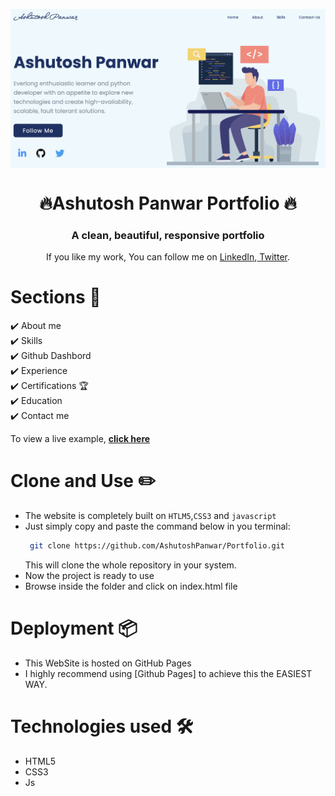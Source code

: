 <p align="center"> 
    <img src="img/thumbnail.png" align="center" ></img>
</p>

<h1 align="center"> 🔥Ashutosh Panwar Portfolio 🔥 </h1> 
<h3 align="center"> A clean, beautiful, responsive portfolio</h3>

<p align="center">If you like my work, You can follow me on <a href="https://www.linkedin.com/in/ashutosh-panwar1100/">LinkedIn</a>,<a href="https://twitter.com/Ashu_Panwar1100"> Twitter</a>.</p>

# Sections 🌈

✔️ About me\
✔️ Skills \
✔️ Github Dashbord\
✔️ Experience\
✔️ Certifications 🏆\
✔️ Education\
✔️ Contact me

To view a live example, **[click here](http://ashutoshpanwar.me/Portfoli/)**

# Clone and Use ✏️

-   The website is completely built on `HTLM5`,`CSS3` and `javascript`
-   Just simply copy and paste the command below in you terminal:
    ```bash
     git clone https://github.com/AshutoshPanwar/Portfolio.git
    ```
    This will clone the whole repository in your system.
-   Now the project is ready to use
-   Browse inside the folder and click on index.html file

# Deployment 📦

-   This WebSite is hosted on GitHub Pages
-   I highly recommend using [Github Pages] to achieve this the EASIEST WAY.

# Technologies used 🛠️

-   HTML5
-   CSS3
-   Js
